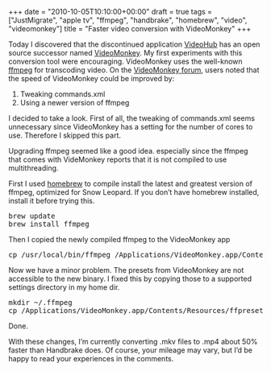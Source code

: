 +++
date = "2010-10-05T10:10:00+00:00"
draft = true
tags = ["JustMigrate", "apple tv", "ffmpeg", "handbrake", "homebrew", "video", "videomonkey"]
title = "Faster video conversion with VideoMonkey"
+++
<p>Today I discovered that the discontinued application <a href="http://www.techspansion.com/">VideoHub</a> has an open source successor named <a href="http://videomonkey.org/">VideoMonkey</a>. My first experiments with this conversion tool were encouraging. VideoMonkey uses the well-known <a href="http://ffmpeg.org/">ffmpeg</a> for transcoding video. On the <a href="https://sourceforge.net/projects/videomonkey/forums/forum/884113/topic/3295067">VideoMonkey forum</a>, users noted that the speed of VideoMonkey could be improved by:</p>

<ol>
<li>Tweaking commands.xml</li>
<li>Using a newer version of ffmpeg</li>
</ol>


<p>I decided to take a look. First of all, the tweaking of commands.xml seems unnecessary since VideoMonkey has a setting for the number of cores to use. Therefore I skipped this part.</p>

<p>Upgrading ffmpeg seemed like a good idea. especially since the ffmpeg that comes with VideMonkey reports that it is not compiled to use multithreading.</p>

<p>First I used <a href="http://github.com/mxcl/homebrew">homebrew</a> to compile install the latest and greatest version of ffmpeg, optimized for Snow Leopard. If you don&rsquo;t have homebrew installed, install it before trying this.</p>

<div class="CodeRay">
  <div class="code"><pre>brew update
brew install ffmpeg</pre></div>
</div>


<p>Then I copied the newly compiled ffmpeg to the VideoMonkey app</p>

<div class="CodeRay">
  <div class="code"><pre>cp /usr/local/bin/ffmpeg /Applications/VideoMonkey.app/Contents/Resources/bin</pre></div>
</div>


<p>Now we have a minor problem. The presets from VideoMonkey are not accessible to the new binary. I fixed this by copying those to a supported settings directory in my home dir.</p>

<div class="CodeRay">
  <div class="code"><pre>mkdir ~/.ffmpeg
cp /Applications/VideoMonkey.app/Contents/Resources/ffpresets/* ~/.ffmpeg</pre></div>
</div>


<p>Done.</p>

<p>With these changes, I&rsquo;m currently converting .mkv files to .mp4 about 50% faster than Handbrake does. Of course, your mileage may vary, but I&rsquo;d be happy to read your experiences in the comments.</p>